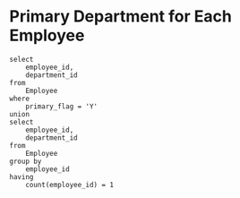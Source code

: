 # Primary Department for Each Employee
```
select 
    employee_id, 
    department_id
from 
    Employee
where 
    primary_flag = 'Y'
union
select 
    employee_id, 
    department_id
from 
    Employee
group by 
    employee_id
having 
    count(employee_id) = 1
```